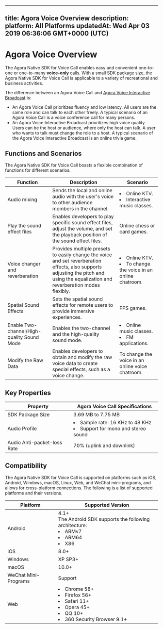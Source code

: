 
---
title: Agora Voice Overview
description: 
platform: All Platforms
updatedAt: Wed Apr 03 2019 06:36:06 GMT+0000 (UTC)
---
# Agora Voice Overview
The Agora Native SDK for Voice Call enables easy and convenient one-to-one or one-to-many **voice-only** calls. With a small SDK package size, the Agora Native SDK for Voice Call is applicable to a variety of recreational and business activities.

The difference between an Agora Voice Call and [Agora Voice Interactive Broadcast](https://docs.agora.io/en/Interactive%20Broadcast/product_live?platform=All%20Platforms) is: 
* An Agora Voice Call prioritizes fluency and low latency. All users are the same role and can talk to each other freely. A typical scenario of an Agora Voice Call is a voice conference call for many persons.
* An Agora Voice Interactive Broadcast prioritizes high voice quality. Users can be the host or audience, where only the host can talk. A user who wants to talk must change the role to a host. A typical scenario of the Agora Voice Interactive Broadcast is an online trivia game.

## Functions and Scenarios

The Agora Native SDK for Voice Call boasts a flexible combination of functions for different scenarios.

| Function                              | Description                                                  | Scenario                                                     |
| ----------------- | ------------------------------------------------------------ | --------------------------------------- |
| Audio mixing                          | Sends the local and online audio with the user's voice to other audience members in the channel. | <li>Online KTV. <li>Interactive music classes.    |
| Play the sound effect files          | Enables developers to play specific sound effect files, adjust the volume, and set the playback position of the sound effect files.        | Online chess or card games.                                |
| Voice changer and reverberation     | Provides multiple presets to easily change the voice and set reverberation effects, also supports adjusting the pitch and using the equalization and reverberation modes flexibly.                    | <li>Online KTV.<li>To change the voice in an online chatroom.        |
|Spatial Sound Effects |	Sets the spatial sound effects for remote users to provide immersive experiences.|	FPS games. |
| Enable Two-channel/High-quality Sound Mode | Enables the two-channel and the high-quality sound mode.                               | <li>Online music classes.<li> FM applications.        |
| Modify the Raw Data                    | Enables developers to obtain and modify the raw voice data to create special effects, such as a voice change. | To change the voice in an online voice chatroom. |

## Key Properties

| Property                                          | Agora Voice Call Specifications                          |
| ------------ | ------------------------------------------------------------ |
| SDK Package Size                                  | 3.69 MB to 7.75 MB                                              |
| Audio Profile                                     | <li>Sample rate: 16 KHz to 48 KHz<li>Support for mono and stereo sound |
| Audio Anti-packet-loss Rate                       | 70% (uplink and downlink)                               |

## Compatibility

The Agora Native SDK for Voice Call is supported on platforms such as iOS, Android, Windows, macOS, Linux, Web, and WeChat mini-programs, and allows for cross-platform connections. The following is a list of supported platforms and their versions.

| Platform             | Supported Version                                            |
| -------------------- | ------------------------------------------------------------ |
| Android              | 4.1+<br>The Android SDK supports the following architecture:<li>ARMv7<li>ARM64<li>X86 |
| iOS                  | 8.0+                                                         |
| Windows              | XP SP3+                                                      |
| macOS                | 10.0+                                                        |
| WeChat Mini-Programs | Support                                                      |
| Web                  | <li>Chrome 58+<li>Firefox 56+<li>Safari 11+<li>Opera 45+<li>QQ 10+<li>360 Security Browser 9.1+ |
